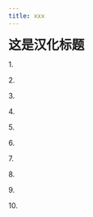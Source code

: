 ```yaml
---
title: xxx
---
```


<span style="font-size: 25px;">**这是汉化标题**</span>



<span class="stage-index">1.</span>

<span class="stage-index">2.</span>

<span class="stage-index">3.</span>

<span class="stage-index">4.</span>

<span class="stage-index">5.</span>

<span class="stage-index">6.</span>

<span class="stage-index">7.</span>

<span class="stage-index">8.</span>

<span class="stage-index">9.</span>

<span class="stage-index">10.</span>